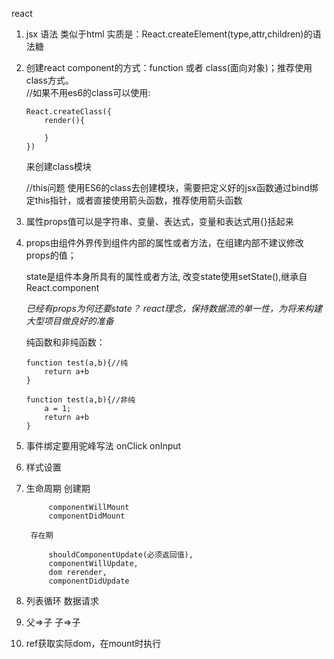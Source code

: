 react  

1.  jsx 语法 类似于html  实质是：React.createElement(type,attr,children)的语法糖

2.  创建react component的方式：function 或者 class(面向对象)；推荐使用class方式。  
    //如果不用es6的class可以使用:    

        React.createClass({
            render(){

            }
        })

    来创建class模块

    //this问题
    使用ES6的class去创建模块，需要把定义好的jsx函数通过bind绑定this指针，或者直接使用箭头函数，推荐使用箭头函数

3.  属性props值可以是字符串、变量、表达式，变量和表达式用{}括起来

4.  props由组件外界传到组件内部的属性或者方法，在组建内部不建议修改props的值；

    state是组件本身所具有的属性或者方法, 改变state使用setState(),继承自React.component

    *已经有props为何还要state？ react理念，保持数据流的单一性，为将来构建大型项目做良好的准备* 
    
    纯函数和非纯函数：

        function test(a,b){//纯
            return a+b
        }

        function test(a,b){//非纯
            a = 1;
            return a+b
        }

5. 事件绑定要用驼峰写法 onClick  onInput 

6. 样式设置

7. 生命周期
        创建期

            componentWillMount
            componentDidMount

        存在期

            shouldComponentUpdate(必须返回值),   
            componentWillUpdate,    
            dom rerender,
            componentDidUpdate
        

8. 列表循环 数据请求

9. 父=>子 子=>子

10. ref获取实际dom，在mount时执行



